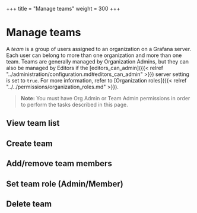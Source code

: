 +++
title = "Manage teams"
weight = 300
+++

# Manage teams

A _team_ is a group of users assigned to an organization on a Grafana server. Each user can belong to more than one organization and more than one team. Teams are generally managed by Organization Admins, but they can also be managed by Editors if the [editors_can_admin]({{< relref "../administration/configuration.md#editors_can_admin" >}}) server setting is set to `true`. For more information, refer to [Organization roles]({{< relref "../../permissions/organization_roles.md" >}}).

> **Note:** You must have Org Admin or Team Admin permissions in order to perform the tasks described in this page.

## View team list

## Create team

## Add/remove team members

## Set team role (Admin/Member)

## Delete team





